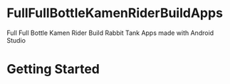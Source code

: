 # FullFullBottleKamenRiderBuildApps
Full Full Bottle Kamen Rider Build Rabbit Tank Apps made with Android Studio

# Getting Started
